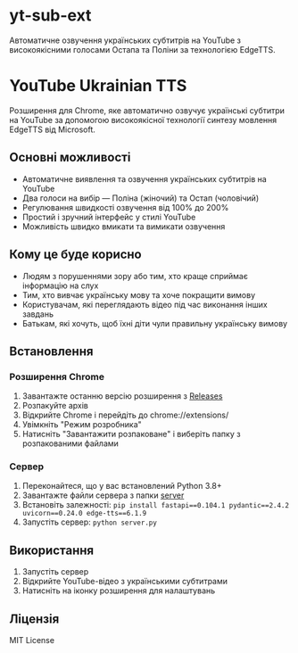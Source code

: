 # yt-sub-ext
Автоматичне озвучення українських субтитрів на YouTube з високоякісними голосами Остапа та Поліни за технологією EdgeTTS.


# YouTube Ukrainian TTS

Розширення для Chrome, яке автоматично озвучує українські субтитри на YouTube за допомогою високоякісної технології синтезу мовлення EdgeTTS від Microsoft.

## Основні можливості

- Автоматичне виявлення та озвучення українських субтитрів на YouTube
- Два голоси на вибір — Поліна (жіночий) та Остап (чоловічий)
- Регулювання швидкості озвучення від 100% до 200%
- Простий і зручний інтерфейс у стилі YouTube
- Можливість швидко вмикати та вимикати озвучення

## Кому це буде корисно

- Людям з порушеннями зору або тим, хто краще сприймає інформацію на слух
- Тим, хто вивчає українську мову та хоче покращити вимову
- Користувачам, які переглядають відео під час виконання інших завдань
- Батькам, які хочуть, щоб їхні діти чули правильну українську вимову

## Встановлення

### Розширення Chrome
1. Завантажте останню версію розширення з [Releases](https://github.com/Kostyaov/yt_sub_ext/releases)
2. Розпакуйте архів
3. Відкрийте Chrome і перейдіть до chrome://extensions/
4. Увімкніть "Режим розробника"
5. Натисніть "Завантажити розпаковане" і виберіть папку з розпакованими файлами

### Сервер
1. Переконайтеся, що у вас встановлений Python 3.8+
2. Завантажте файли сервера з папки [server](./edge-tts-server)
3. Встановіть залежності: `pip install fastapi==0.104.1 pydantic==2.4.2 uvicorn==0.24.0 edge-tts==6.1.9`
4. Запустіть сервер: `python server.py`

## Використання
1. Запустіть сервер
2. Відкрийте YouTube-відео з українськими субтитрами
3. Натисніть на іконку розширення для налаштувань

## Ліцензія
MIT License
